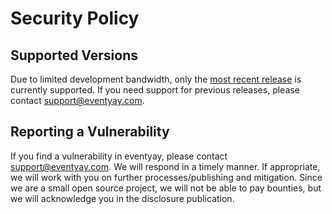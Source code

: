 # Security Policy

## Supported Versions

Due to limited development bandwidth, only the [most recent release](https://pypi.org/project/eventyay/#history) is
currently supported. If you need support for previous releases, please contact
[support@eventyay.com](mailto:support@eventyay.com).

## Reporting a Vulnerability

If you find a vulnerability in eventyay, please contact [support@eventyay.com](mailto:support@eventyay.com). We will
respond in a timely manner. If appropriate, we will work with you on further processes/publishing and mitigation.
Since we are a small open source project, we will not be able to pay bounties, but we will acknowledge you in the
disclosure publication.
